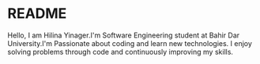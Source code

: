 # README
Hello, I am Hilina Yinager.I'm Software Engineering student at Bahir Dar University.I'm Passionate about coding and learn new technologies. I enjoy solving problems through code and continuously improving my skills.
